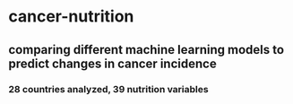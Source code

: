 # cancer-nutrition
## comparing different machine learning models to predict changes in cancer incidence
### 28 countries analyzed, 39 nutrition variables
